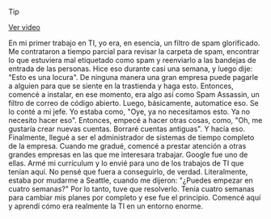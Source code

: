 > [!TIP]  
> [Ver video](https://youtu.be/DV7caUYhkAQ)

En mi primer trabajo en TI, yo era, en esencia, un filtro de spam glorificado. Me contrataron a tiempo parcial para revisar la carpeta de spam, encontrar lo que estuviera mal etiquetado como spam y reenviarlo a las bandejas de entrada de las personas. Hice eso durante casi una semana, y luego dije: "Esto es una locura". De ninguna manera una gran empresa puede pagarle a alguien para que se siente en la trastienda y haga esto. Entonces, comencé a instalar, en ese momento, era algo así como Spam Assassin, un filtro de correo de código abierto. Luego, básicamente, automatice eso. Se lo conté a mi jefe. Yo estaba como, "Oye, ya no necesitamos esto. Ya no necesito hacer eso". Entonces, empecé a hacer otras cosas, como, "Oh, me gustaría crear nuevas cuentas. Borraré cuentas antiguas". Y hacía eso. Finalmente, llegué a ser el administrador de sistemas de tiempo completo de la empresa. Cuando me gradué, comencé a prestar atención a otras grandes empresas en las que me interesara trabajar. Google fue uno de ellas. Armé mi currículum y lo envié para uno de los trabajos de TI que tenían aquí. No pensé que fuera a conseguirlo, de verdad. Literalmente, estaba por mudarme a Seattle, cuando me dijeron: "¿Puedes empezar en cuatro semanas?" Por lo tanto, tuve que resolverlo. Tenía cuatro semanas para cambiar mis planes por completo y ese fue el principio. Comencé aquí y aprendí cómo era realmente la TI en un entorno enorme.